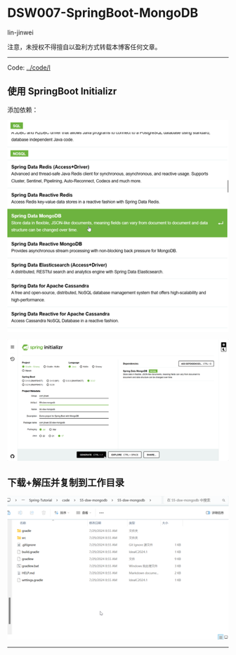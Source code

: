 # DSW007-SpringBoot-MongoDB

lin-jinwei

注意，未授权不得擅自以盈利方式转载本博客任何文章。

---

Code: [../code/l](../code/)

## 使用 SpringBoot Initializr

添加依赖：

![alt text](image-29.png)

![alt text](image-28.png)

## 下载+解压并复制到工作目录

![alt text](image-30.png)

---






